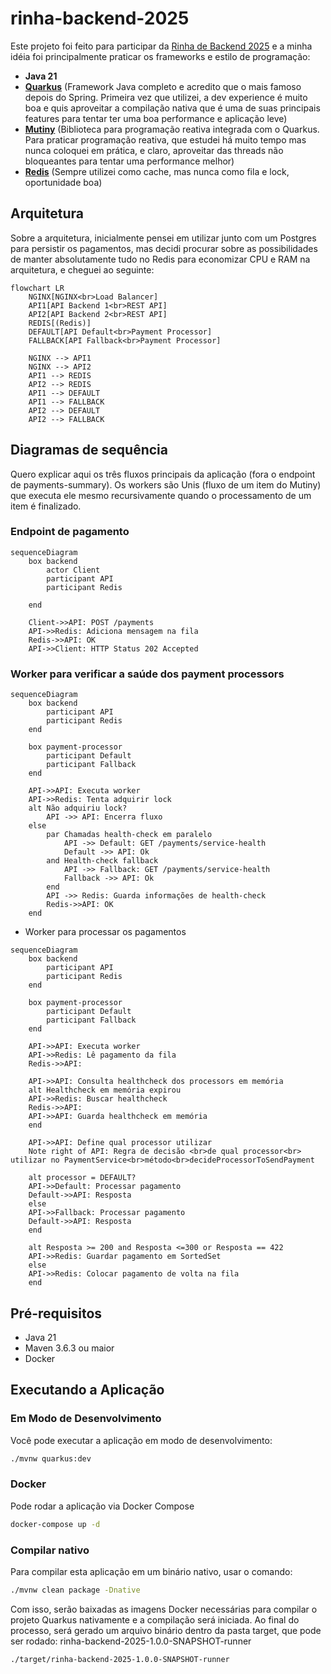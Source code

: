 # rinha-backend-2025

Este projeto foi feito para participar da [Rinha de Backend 2025](https://github.com/zanfranceschi/rinha-de-backend-2025) e a minha idéia foi principalmente praticar os frameworks e estilo de programação:
 
- **Java 21** 
- **[Quarkus](https://quarkus.io/)** (Framework Java completo e acredito que o mais famoso depois do Spring. Primeira vez que utilizei, a dev experience é muito boa e quis aproveitar a compilação nativa que é uma de suas principais features para tentar ter uma boa performance e aplicação leve)
- **[Mutiny](https://smallrye.io/smallrye-mutiny/latest/)** (Biblioteca para programação reativa integrada com o Quarkus. Para praticar programação reativa, que estudei há muito tempo mas nunca coloquei em prática, e claro, aproveitar das threads não bloqueantes para tentar uma performance melhor)
- **[Redis](https://redis.io/)** (Sempre utilizei como cache, mas nunca como fila e lock, oportunidade boa)

## Arquitetura

Sobre a arquitetura, inicialmente pensei em utilizar junto com um Postgres para persistir os pagamentos, mas decidi procurar sobre as possibilidades de manter absolutamente tudo no Redis para economizar CPU e RAM na arquitetura, e cheguei ao seguinte:

```mermaid
flowchart LR
    NGINX[NGINX<br>Load Balancer]
    API1[API Backend 1<br>REST API]
    API2[API Backend 2<br>REST API]
    REDIS[(Redis)]
    DEFAULT[API Default<br>Payment Processor]
    FALLBACK[API Fallback<br>Payment Processor]

    NGINX --> API1
    NGINX --> API2
    API1 --> REDIS
    API2 --> REDIS
    API1 --> DEFAULT
    API1 --> FALLBACK
    API2 --> DEFAULT
    API2 --> FALLBACK
```

## Diagramas de sequência

Quero explicar aqui os três fluxos principais da aplicação (fora o endpoint de payments-summary). Os workers são Unis (fluxo de um item do Mutiny) que executa ele mesmo recursivamente quando o processamento de um item é finalizado.

### Endpoint de pagamento

```mermaid
sequenceDiagram
    box backend
        actor Client
        participant API
        participant Redis

    end
            
    Client->>API: POST /payments
    API->>Redis: Adiciona mensagem na fila
    Redis->>API: OK
    API->>Client: HTTP Status 202 Accepted
```

### Worker para verificar a saúde dos payment processors

```mermaid
sequenceDiagram
    box backend
        participant API
        participant Redis
    end

    box payment-processor
        participant Default
        participant Fallback
    end
            
    API->>API: Executa worker
    API->>Redis: Tenta adquirir lock
    alt Não adquiriu lock?
        API ->> API: Encerra fluxo
    else
        par Chamadas health-check em paralelo
            API ->> Default: GET /payments/service-health
            Default ->> API: Ok
        and Health-check fallback
            API ->> Fallback: GET /payments/service-health
            Fallback ->> API: Ok
        end
        API ->> Redis: Guarda informações de health-check    
        Redis->>API: OK
    end

```

- Worker para processar os pagamentos

```mermaid
sequenceDiagram
    box backend
        participant API
        participant Redis
    end

    box payment-processor
        participant Default
        participant Fallback
    end

    API->>API: Executa worker
    API->>Redis: Lê pagamento da fila
    Redis->>API: 

    API->>API: Consulta healthcheck dos processors em memória
    alt Healthcheck em memória expirou
    API->>Redis: Buscar healthcheck
    Redis->>API:
    API->>API: Guarda healthcheck em memória
    end

    API->>API: Define qual processor utilizar
    Note right of API: Regra de decisão <br>de qual processor<br> utilizar no PaymentService<br>método<br>decideProcessorToSendPayment
    
    alt processor = DEFAULT?
    API->>Default: Processar pagamento
    Default->>API: Resposta
    else 
    API->>Fallback: Processar pagamento
    Default->>API: Resposta
    end

    alt Resposta >= 200 and Resposta <=300 or Resposta == 422
    API->>Redis: Guardar pagamento em SortedSet
    else
    API->>Redis: Colocar pagamento de volta na fila
    end
```

## Pré-requisitos

- Java 21
- Maven 3.6.3 ou maior
- Docker

## Executando a Aplicação

### Em Modo de Desenvolvimento

Você pode executar a aplicação em modo de desenvolvimento:

```bash
./mvnw quarkus:dev
```

### Docker

Pode rodar a aplicação via Docker Compose

```bash
docker-compose up -d
```

### Compilar nativo

Para compilar esta aplicação em um binário nativo, usar o comando:

```bash
./mvnw clean package -Dnative
```

Com isso, serão baixadas as imagens Docker necessárias para compilar o projeto Quarkus nativamente e a compilação será iniciada. Ao final do processo, será gerado um arquivo binário dentro da pasta target, que pode ser rodado: rinha-backend-2025-1.0.0-SNAPSHOT-runner

```bash
./target/rinha-backend-2025-1.0.0-SNAPSHOT-runner
```